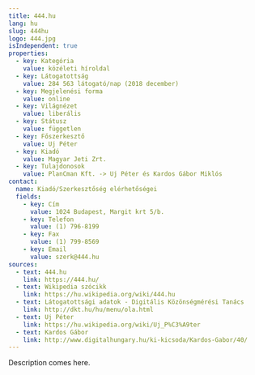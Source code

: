 ```yaml
---
title: 444.hu
lang: hu
slug: 444hu
logo: 444.jpg
isIndependent: true
properties:
  - key: Kategória
    value: közéleti híroldal
  - key: Látogatottság
    value: 284 563 látogató/nap (2018 december)
  - key: Megjelenési forma
    value: online
  - key: Világnézet
    value: liberális
  - key: Státusz
    value: független
  - key: Főszerkesztő
    value: Uj Péter
  - key: Kiadó
    value: Magyar Jeti Zrt.
  - key: Tulajdonosok
    value: PlanCman Kft. -> Uj Péter és Kardos Gábor Miklós
contact:
  name: Kiadó/Szerkesztőség elérhetőségei
  fields:
    - key: Cím
      value: 1024 Budapest, Margit krt 5/b.
    - key: Telefon
      value: (1) 796-8199
    - key: Fax
      value: (1) 799-8569
    - key: Email
      value: szerk@444.hu
sources:
  - text: 444.hu
    link: https://444.hu/
  - text: Wikipedia szócikk
    link: https://hu.wikipedia.org/wiki/444.hu
  - text: Látogatottsági adatok - Digitális Közönségmérési Tanács
    link: http://dkt.hu/hu/menu/ola.html
  - text: Uj Péter
    link: https://hu.wikipedia.org/wiki/Uj_P%C3%A9ter
  - text: Kardos Gábor
    link: http://www.digitalhungary.hu/ki-kicsoda/Kardos-Gabor/40/
---
```


Description comes here.
